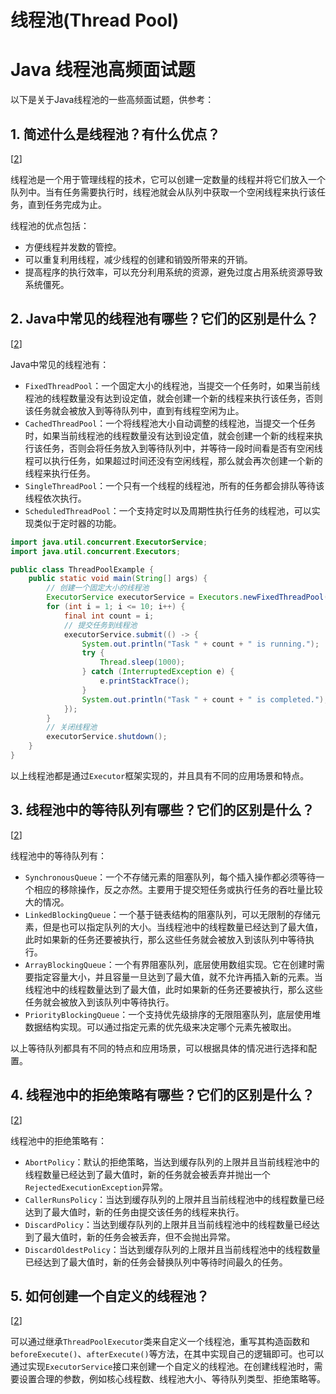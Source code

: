 # 线程池(Thread Pool)

# Java 线程池高频面试题

以下是关于Java线程池的一些高频面试题，供参考：

## 1. 简述什么是线程池？有什么优点？

[[2](https://blog.csdn.net/qq_40093255/article/details/116990431)]

线程池是一个用于管理线程的技术，它可以创建一定数量的线程并将它们放入一个队列中。当有任务需要执行时，线程池就会从队列中获取一个空闲线程来执行该任务，直到任务完成为止。

线程池的优点包括：

- 方便线程并发数的管控。
- 可以重复利用线程，减少线程的创建和销毁所带来的开销。
- 提高程序的执行效率，可以充分利用系统的资源，避免过度占用系统资源导致系统僵死。

## 2. Java中常见的线程池有哪些？它们的区别是什么？

[[2](https://blog.csdn.net/qq_40093255/article/details/116990431)]

Java中常见的线程池有：

- `FixedThreadPool`：一个固定大小的线程池，当提交一个任务时，如果当前线程池的线程数量没有达到设定值，就会创建一个新的线程来执行该任务，否则该任务就会被放入到等待队列中，直到有线程空闲为止。
- `CachedThreadPool`：一个将线程池大小自动调整的线程池，当提交一个任务时，如果当前线程池的线程数量没有达到设定值，就会创建一个新的线程来执行该任务，否则会将任务放入到等待队列中，并等待一段时间看是否有空闲线程可以执行任务，如果超过时间还没有空闲线程，那么就会再次创建一个新的线程来执行任务。
- `SingleThreadPool`：一个只有一个线程的线程池，所有的任务都会排队等待该线程依次执行。
- `ScheduledThreadPool`：一个支持定时以及周期性执行任务的线程池，可以实现类似于定时器的功能。

```java
import java.util.concurrent.ExecutorService;
import java.util.concurrent.Executors;

public class ThreadPoolExample {
    public static void main(String[] args) {
        // 创建一个固定大小的线程池
        ExecutorService executorService = Executors.newFixedThreadPool(5);
        for (int i = 1; i <= 10; i++) {
            final int count = i;
            // 提交任务到线程池
            executorService.submit(() -> {
                System.out.println("Task " + count + " is running.");
                try {
                    Thread.sleep(1000);
                } catch (InterruptedException e) {
                    e.printStackTrace();
                }
                System.out.println("Task " + count + " is completed.");
            });
        }
        // 关闭线程池
        executorService.shutdown();
    }
}

```
以上线程池都是通过`Executor`框架实现的，并且具有不同的应用场景和特点。

## 3. 线程池中的等待队列有哪些？它们的区别是什么？

[[2](https://blog.csdn.net/qq_40093255/article/details/116990431)]

线程池中的等待队列有：

- `SynchronousQueue`：一个不存储元素的阻塞队列，每个插入操作都必须等待一个相应的移除操作，反之亦然。主要用于提交短任务或执行任务的吞吐量比较大的情况。
- `LinkedBlockingQueue`：一个基于链表结构的阻塞队列，可以无限制的存储元素，但是也可以指定队列的大小。当线程池中的线程数量已经达到了最大值，此时如果新的任务还要被执行，那么这些任务就会被放入到该队列中等待执行。
- `ArrayBlockingQueue`：一个有界阻塞队列，底层使用数组实现。它在创建时需要指定容量大小，并且容量一旦达到了最大值，就不允许再插入新的元素。当线程池中的线程数量达到了最大值，此时如果新的任务还要被执行，那么这些任务就会被放入到该队列中等待执行。
- `PriorityBlockingQueue`：一个支持优先级排序的无限阻塞队列，底层使用堆数据结构实现。可以通过指定元素的优先级来决定哪个元素先被取出。

以上等待队列都具有不同的特点和应用场景，可以根据具体的情况进行选择和配置。

## 4. 线程池中的拒绝策略有哪些？它们的区别是什么？

[[2](https://blog.csdn.net/qq_40093255/article/details/116990431)]

线程池中的拒绝策略有：

- `AbortPolicy`：默认的拒绝策略，当达到缓存队列的上限并且当前线程池中的线程数量已经达到了最大值时，新的任务就会被丢弃并抛出一个`RejectedExecutionException`异常。
- `CallerRunsPolicy`：当达到缓存队列的上限并且当前线程池中的线程数量已经达到了最大值时，新的任务由提交该任务的线程来执行。
- `DiscardPolicy`：当达到缓存队列的上限并且当前线程池中的线程数量已经达到了最大值时，新的任务会被丢弃，但不会抛出异常。
- `DiscardOldestPolicy`：当达到缓存队列的上限并且当前线程池中的线程数量已经达到了最大值时，新的任务会替换队列中等待时间最久的任务。

## 5. 如何创建一个自定义的线程池？

[[2](https://blog.csdn.net/qq_40093255/article/details/116990431)]

可以通过继承`ThreadPoolExecutor`类来自定义一个线程池，重写其构造函数和`beforeExecute()`、`afterExecute()`等方法，在其中实现自己的逻辑即可。也可以通过实现`ExecutorService`接口来创建一个自定义的线程池。在创建线程池时，需要设置合理的参数，例如核心线程数、线程池大小、等待队列类型、拒绝策略等。